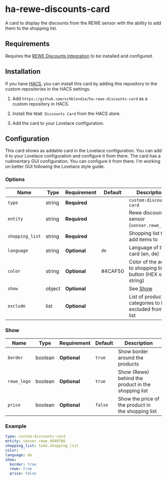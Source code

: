# ha-rewe-discounts-card
A card to display the discounts from the REWE sensor with the ability to add them to the shopping list.

## Requirements

Requires the [REWE Discounts Integration](https://github.com/FaserF/ha-rewe) to be installed and configured.

## Installation

If you have [HACS](https://hacs.xyz/), you can install this card by adding this repository to the custom repositories in the HACS settings.

1. Add `https://github.com/schblondie/ha-rewe-discounts-card` as a custom repository in HACS.

2. Install the `REWE Discounts Card` from the HACS store.

3. Add the card to your Lovelace configuration.

## Configuration

This card shows as addable card in the Lovelace configuration. You can add it to your Lovelace configuration and configure it from there.
The card has a rudimentary GUI configuration. You can configure it from there.
I'm working on better GUI following the Lovelace style guide.

### Options

| Name            | Type    | Requirement  | Default | Description                                                                                                                                                                       |
| --------------- | ------- | ------------ | ------- | --------------------------------------------------------------------------------------------------------------------------------------------------------------------------------- |
| `type`          | string  | **Required** |         | `custom:discounts-card`                                                                                                                                                           |
| `entity`        | string  | **Required** |         | Rewe discount sensor (`sensor.rewe_`)                                                                                                                                             |
| `shopping_list` | string  | **Required** |         | Shopping list to add items to                                                                                                                                                     |
| `language`      | string  | **Optional** | `de`    | Language of the card (en, de)                                                                                                                                                     |
| `color`         | string  | **Optional** | #4CAF50 | Color of the add to shopping list button (HEX or string)                                                                                                                          |
| `show`          | object  | **Optional** |         | See [Show](#show)                                                                                                                                                                 |
| `exclude`       | list    | **Optional** |         | List of product categories to be excluded from the list                                                                                                                           |
### Show

| Name            | Type    | Requirement  | Default | Description                                                                                                                                                                       |
| --------------- | ------- | ------------ | ------- | --------------------------------------------------------------------------------------------------------------------------------------------------------------------------------- |
| `border`        | boolean | **Optional** | `true`  | Show border around the products                                                                                                                                                   |
| `rewe_logo`     | boolean | **Optional** | `true`  | Show (Rewe) behind the product in the shopping list                                                                                                                               |
| `price`         | boolean | **Optional** | `false` | Show the price of the product in the shopping list                                                                                                                                |

### Example

```yaml
type: custom:discounts-card
entity: sensor.rewe_4040708
shopping_list: todo.shopping_list
color: ''
language: de
show:
  border: true
  rewe: true
  price: false

```
